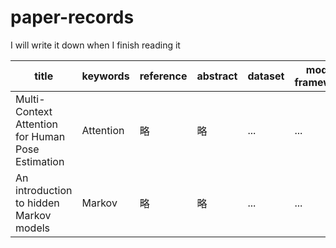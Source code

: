 # paper-records
I will write it down when I finish reading it

|title|keywords|reference|abstract|dataset|model framework|conclusion|
|-|-|-|-|-|-|-|
|Multi-Context Attention for Human Pose Estimation|Attention|略|略|...|...|...|...|
|An introduction to hidden Markov models|Markov|略|略|...|...|...|...|
